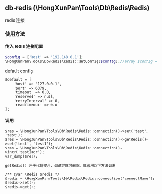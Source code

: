 ## db-redis (\HongXunPan\Tools\Db\Redis\Redis)

redis 连接

### 使用方法

#### 传入 redis 连接配置

```php
$config = ['host' => '192.168.0.1'];
\HongXunPan\Tools\Db\Redis\Redis::setConfig($config);//array $config = [], $connectName = 'default', array $options = []
```

default config
```code
$default = [
    'host' => '127.0.0.1',
    'port' => 6379,
    'timeout' => 0.0,
    'reserved' => null,
    'retryInterval' => 0,
    'readTimeout' => 0.0
];
```

#### 调用

```code
$res = \HongXunPan\Tools\Db\Redis\Redis::connection()->set('test', 'test');
$res = \HongXunPan\Tools\Db\Redis\Redis::connection()->getRedis()->set('test', 'test1');
$res = \HongXunPan\Tools\Db\Redis\Redis::connection()->incr('testIncr');
var_dump($res);
```
`getRedis() 用于代码提示，调试完成可删除。或者用以下方法调用`
```code
/** @var \Redis $redis */
$redis = \HongXunPan\Tools\Db\Redis\Redis::connection('connectName');
$redis->set();
$redis->get();
```